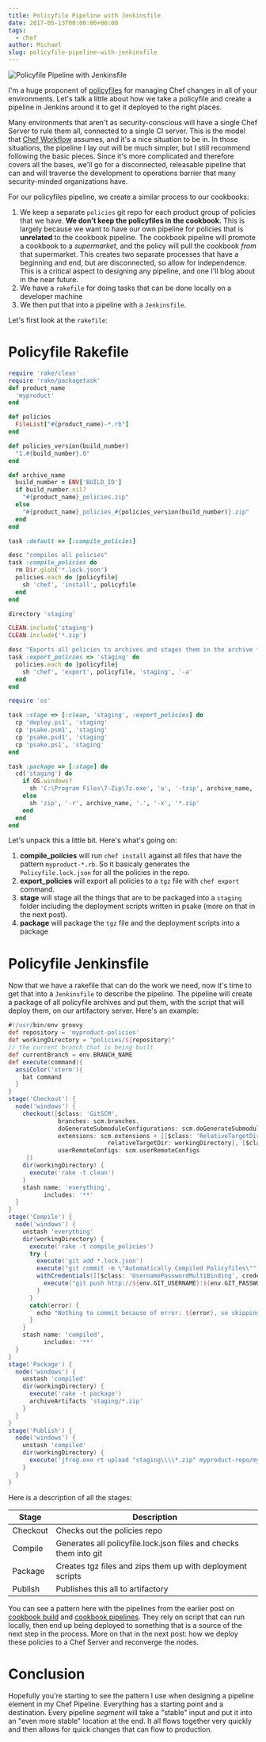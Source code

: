```yaml
---
title: Policyfile Pipeline with Jenkinsfile
date: 2017-05-13T00:00:00+00:00
tags:
  - chef
author: Michael
slug: policyfile-pipeline-with-jenkinsfile
---
```

<div class="full-width">
  <img src="/images/feature-policyfile-pipeline-with-jenkinsfile.jpg" alt="Policyfile Pipeline with Jenkinsfile" />
</div>

I'm a huge proponent of [policyfiles](/policyfiles/) for managing Chef changes in all of your environments. Let's talk a little about how we take a policyfile and create a pipeline in Jenkins around it to get it deployed to the right places.

Many environments that aren't as security-conscious will have a single Chef Server to rule them all, connected to a single CI server. This is the model that [Chef Workflow](https://docs.chef.io/workflow.html) assumes, and it's a nice situation to be in. In those situations, the pipeline I lay out will be much simpler, but I still recommend following the basic pieces. Since it's more complicated and therefore covers all the bases, we'll go for a disconnected, releasable pipeline that can and will traverse the development to operations barrier that many security-minded organizations have.

For our policyfiles pipeline, we create a similar process to our cookbooks: 

1. We keep a separate `policies` git repo for each product group of policies that we have. **We don't keep the policyfiles in the cookbook.** This is largely because we want to have our own pipeline for policies that is **unrelated** to the cookbook pipeline. The cookbook pipeline will promote a cookbook to a _supermarket_, and the policy will pull the cookbook _from_ that supermarket. This creates two separate processes that have a beginning and end, but are disconnected, so allow for independence. This is a critical aspect to designing any pipeline, and one I'll blog about in the near future.
2. We have a `rakefile` for doing tasks that can be done locally on a developer machine
3. We then put that into a pipeline with a `Jenkinsfile`. 

Let's first look at the `rakefile`:

# Policyfile Rakefile

```ruby
require 'rake/clean'
require 'rake/packagetask'
def product_name
  'myproduct'
end

def policies
  FileList["#{product_name}-*.rb"]
end

def policies_version(build_number)
  "1.#{build_number}.0"
end

def archive_name
  build_number = ENV['BUILD_ID']
  if build_number.nil?
    "#{product_name}_policies.zip"
  else
    "#{product_name}_policies_#{policies_version(build_number)}.zip"
  end
end

task :default => [:compile_policies]

desc "compiles all policies"
task :compile_policies do 
  rm Dir.glob('*.lock.json')
  policies.each do |policyfile|
    sh 'chef', 'install', policyfile
  end
end

directory 'staging'

CLEAN.include('staging')
CLEAN.include('*.zip')

desc "Exports all policies to archives and stages them in the archive folder"
task :export_policies => 'staging' do
  policies.each do |policyfile|
    sh 'chef', 'export', policyfile, 'staging', '-a'
  end
end

require 'os'

task :stage => [:clean, 'staging', :export_policies] do
  cp 'deploy.ps1', 'staging'
  cp 'psake.psm1', 'staging'
  cp 'psake.psd1', 'staging'
  cp 'psake.ps1', 'staging'
end

task :package => [:stage] do
  cd('staging') do
    if OS.windows?
      sh 'C:\Program Files\7-Zip\7z.exe', 'a', '-tzip', archive_name, '*.*', '-x!*.zip'
    else
      sh 'zip', '-r', archive_name, '.', '-x', '*.zip'
    end
  end
end
```

Let's unpack this a little bit. Here's what's going on:

1. **compile_poilcies** will run `chef install` against all files that have the pattern `myproduct-*.rb`. So it basicaly generates the `Policyfile.lock.json` for all the policies in the repo.
2. **export_policies** will export all policies to a `tgz` file with `chef export` command.
3. **stage** will stage all the things that are to be packaged into a `staging` folder including the deployment scripts written in psake (more on that in the next post).
4. **package** will package the `tgz` file and the deployment scripts into a package

# Policyfile Jenkinsfile

Now that we have a rakefile that can do the work we need, now it's time to get that into a `Jenkinsfile` to describe the pipeline. The pipeline will create a package of all policyfile archives and put them, with the script that will deploy them, on our artifactory server. Here's an example:

```groovy
#!/usr/bin/env groovy
def repository = 'myproduct-policies'
def workingDirectory = "policies/${repository}"
// the current branch that is being built
def currentBranch = env.BRANCH_NAME
def execute(command){
  ansiColor('xterm'){
    bat command
  }
}
stage('Checkout') {
  node('windows') {
    checkout([$class: 'GitSCM',
              branches: scm.branches,
              doGenerateSubmoduleConfigurations: scm.doGenerateSubmoduleConfigurations,
              extensions: scm.extensions + [[$class: 'RelativeTargetDirectory',
                            relativeTargetDir: workingDirectory], [$class: 'LocalBranch', localBranch: currentBranch]],
              userRemoteConfigs: scm.userRemoteConfigs
     ])
    dir(workingDirectory) {
      execute('rake -t clean')
    }
    stash name: 'everything',
          includes: '**'
  }
}
stage('Compile') {
  node('windows') {
    unstash 'everything'
    dir(workingDirectory) {
      execute('rake -t compile_policies')
      try {
        execute('git add *.lock.json')
        execute("git commit -m \"Automatically Compiled Policyfiles\"")
        withCredentials([[$class: 'UsernamePasswordMultiBinding', credentialsId: 'abcYOUR_GUID_HERE123', usernameVariable: 'GIT_USERNAME', passwordVariable: 'GIT_PASSWORD']]) {
          execute("git push http://${env.GIT_USERNAME}:${env.GIT_PASSWORD}@almgit.ncr.com/scm/chef/${repository}.git ${currentBranch}")
        }
      }
      catch(error) {
        echo "Nothing to commit because of error: ${error}, so skipping pushing"
      }
    }
    stash name: 'compiled',
          includes: '**'
  }
}
stage('Package') {
  node('windows') {
    unstash 'compiled'
    dir(workingDirectory) {
      execute('rake -t package')
      archiveArtifacts 'staging/*.zip'
    }
  }
}
stage('Publish') {
  node('windows') {
    unstash 'compiled'
    dir(workingDirectory) {
      execute('jfrog.exe rt upload "staging\\\\*.zip" myproduct-repo/myproduct-policies/')
    }
  }
}

```

Here is a description of all the stages:


| Stage    | Description                                                       |
|----------|-------------------------------------------------------------------|
| Checkout | Checks out the policies repo                                      |
| Compile  | Generates all policyfile.lock.json files and checks them into git |
| Package  | Creates tgz files and zips them up with deployment scripts        |
| Publish  | Publishes this all to artifactory                                 |

You can see a pattern here with the pipelines from the earlier post on [cookbook build](/cookbook-development-with-rakefile/) and [cookbook pipelines](/cookbook-pipeline-with-jenkinsfile/). They rely on script that can run locally, then end up being deployed to something that is a source of the next step in the process. More on that in the next post: how we deploy these policies to a Chef Server and reconverge the nodes.

# Conclusion

Hopefully you're starting to see the pattern I use when designing a pipeline element in my Chef Pipeline. Everything has a starting point and a destination. Every pipeline _segment_ will take a "stable" input and put it into an "even more stable" location at the end. It all flows together very quickly and then allows for quick changes that can flow to production.
